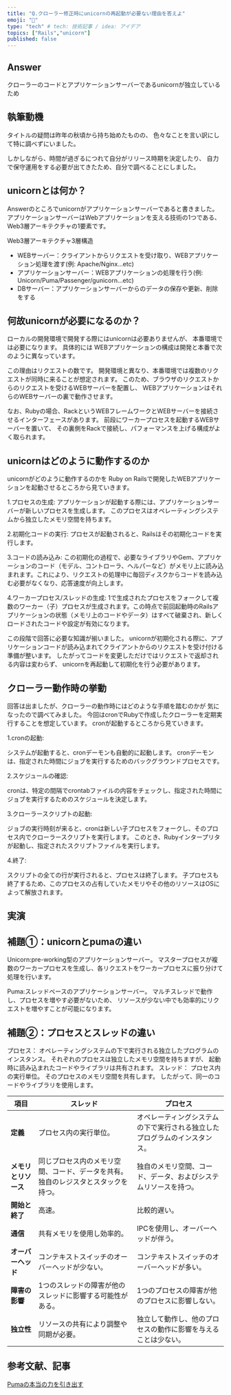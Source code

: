 ```yaml
---
title: "Q.クローラー修正時にunicornの再起動が必要ない理由を答えよ"
emoji: "🤔"
type: "tech" # tech: 技術記事 / idea: アイデア
topics: ["Rails","unicorn"]
published: false
---
```


## Answer

クローラーのコードとアプリケーションサーバーであるunicornが独立しているため

## 執筆動機

タイトルの疑問は昨年の秋頃から持ち始めたものの、
色々なことを言い訳にして特に調べずにいました。

しかしながら、時間が過ぎるにつれて自分がリリース時期を決定したり、
自力で保守運用をする必要が出てきたため、自分で調べることにしました。

## unicornとは何か？

Answerのところでunicornがアプリケーションサーバーであると書きました。
アプリケーションサーバーはWebアプリケーションを支える技術の1つである、
Web3層アーキテクチャの1要素です。

Web3層アーキテクチャ3層構造

- WEBサーバー：クライアントからリクエストを受け取り、WEBアプリケーション処理を渡す(例: Apache/Nginx...etc)
- アプリケーションサーバー：WEBアプリケーションの処理を行う(例: Unicorn/Puma/Passenger/gunicorn...etc)
- DBサーバー：アプリケーションサーバーからのデータの保存や更新、削除をする

## 何故unicornが必要になるのか？

ローカルの開発環境で開発する際にはunicornは必要ありませんが、
本番環境では必要になります。
具体的には
WEBアプリケーションの構成は開発と本番で次のように異なっています。

この理由はリクエストの数です。
開発環境と異なり、本番環境では複数のリクエストが同時に来ることが想定されます。
このため、ブラウザのリクエストからのリクエストを受けるWEBサーバーを配置し、
WEBアプリケーションはそれらのWEBサーバーの裏で動作させます。

なお、Rubyの場合、RackというWEBフレームワークとWEBサーバーを接続させるインターフェースがあります。
前段にワーカープロセスを起動するWEBサーバーを置いて、
その裏側をRackで接続し、パフォーマンスを上げる構成がよく取られます。

## unicornはどのように動作するのか

unicornがどのように動作するのかを
Ruby on Railsで開発したWEBアプリケーションを起動させるところから見ていきます。

1.プロセスの生成:
アプリケーションが起動する際には、アプリケーションサーバーが新しいプロセスを生成します。
このプロセスはオペレーティングシステムから独立したメモリ空間を持ちます。

2.初期化コードの実行:
プロセスが起動されると、Railsはその初期化コードを実行します。

3.コードの読み込み:
この初期化の過程で、必要なライブラリやGem、アプリケーションのコード（モデル、コントローラ、ヘルパーなど）がメモリ上に読み込まれます。これにより、リクエストの処理中に毎回ディスクからコードを読み込む必要がなくなり、応答速度が向上します。

4.ワーカープロセス/スレッドの生成:
1で生成されたプロセスをフォークして複数のワーカー（子）プロセスが生成されます。この時点で前回起動時のRailsアプリケーションの状態（メモリ上のコードやデータ）はすべて破棄され、新しくロードされたコードや設定が有効になります。

この段階で回答に必要な知識が揃いました。
unicornが初期化される際に、アプリケーションコードが読み込まれてクライアントからのリクエストを受け付ける準備が整います。
したがってコードを変更しただけではリクエストで返却される内容は変わらず、
unicornを再起動して初期化を行う必要があります。

## クローラー動作時の挙動

回答は出ましたが、クローラーの動作時にはどのような手順を踏むのかが
気になったので調べてみました。
今回はcronでRubyで作成したクローラーを定期実行することを想定しています。
cronが起動するところから見ていきます。

1.cronの起動:

システムが起動すると、cronデーモンも自動的に起動します。
cronデーモンは、指定された時間にジョブを実行するためのバックグラウンドプロセスです。

2.スケジュールの確認:

cronは、特定の間隔でcrontabファイルの内容をチェックし、指定された時間にジョブを実行するためのスケジュールを決定します。

3.クローラースクリプトの起動:

ジョブの実行時刻が来ると、cronは新しい子プロセスをフォークし、そのプロセス内でクローラースクリプトを実行します。
このとき、Rubyインタープリタが起動し、指定されたスクリプトファイルを実行します。

4.終了:

スクリプトの全ての行が実行されると、プロセスは終了します。
子プロセスも終了するため、このプロセスの占有していたメモリやその他のリソースはOSによって解放されます。

## 実演

## 補題①：unicornとpumaの違い

Unicorn:pre-working型のアプリケーションサーバー。
マスタープロセスが複数のワーカープロセスを生成し、各リクエストをワーカープロセスに振り分けて処理を行います。

Puma:スレッドベースのアプリケーションサーバー。
マルチスレッドで動作し、プロセスを増やす必要がないため、
リソースが少ない中でも効率的にリクエストを増やすことが可能になります。

## 補題②：プロセスとスレッドの違い

プロセス： オペレーティングシステムの下で実行される独立したプログラムのインスタンス。
           それぞれのプロセスは独立したメモリ空間を持ちますが、
           起動時に読み込まれたコードやライブラリは共有されます。
スレッド： プロセス内の実行単位。
           そのプロセスのメモリ空間を共有します。
           したがって、同一のコードやライブラリを使用します。

| 項目               | スレッド                                 | プロセス                                 |
|-------------------|----------------------------------------|----------------------------------------|
| **定義**            | プロセス内の実行単位。                 | オペレーティングシステムの下で実行される独立したプログラムのインスタンス。 |
| **メモリとリソース** | 同じプロセス内のメモリ空間、コード、データを共有。独自のレジスタとスタックを持つ。 | 独自のメモリ空間、コード、データ、およびシステムリソースを持つ。 |
| **開始と終了**       | 高速。                                | 比較的遅い。                            |
| **通信**            | 共有メモリを使用し効率的。               | IPCを使用し、オーバーヘッドが伴う。          |
| **オーバーヘッド**    | コンテキストスイッチのオーバーヘッドが少ない。 | コンテキストスイッチのオーバーヘッドが多い。  |
| **障害の影響**       | 1つのスレッドの障害が他のスレッドに影響する可能性がある。 | 1つのプロセスの障害が他のプロセスに影響しない。 |
| **独立性**          | リソースの共有により調整や同期が必要。     | 独立して動作し、他のプロセスの動作に影響を与えることは少ない。 |

## 参考文献、記事
[Pumaの本当の力を引き出す](https://qiita.com/ykyk1218/items/0ca7f1fa449b41fe1fea)
